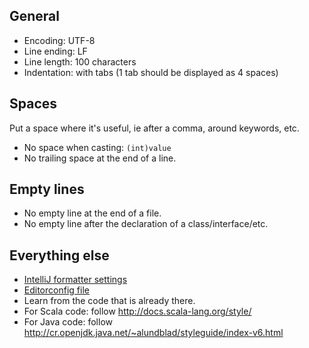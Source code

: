 ## General
- Encoding: UTF-8
- Line ending: LF
- Line length: 100 characters
- Indentation: with tabs (1 tab should be displayed as 4 spaces)

## Spaces
Put a space where it's useful, ie after a comma, around keywords, etc.

- No space when casting: ```(int)value```
- No trailing space at the end of a line.

## Empty lines
- No empty line at the end of a file.
- No empty line after the declaration of a class/interface/etc.

## Everything else
- [IntelliJ formatter settings](CodingStyle.xml)
- [Editorconfig file](.editorconfig)
- Learn from the code that is already there.
- For Scala code: follow http://docs.scala-lang.org/style/
- For Java code: follow http://cr.openjdk.java.net/~alundblad/styleguide/index-v6.html